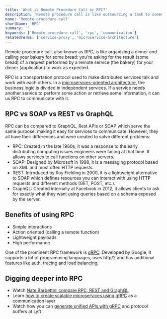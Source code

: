 ```yaml
---
title: 'What is Remote Procedure Call or RPC?'
description: 'Remote procedure call is like outsourcing a task to someone else and use the result to your own end.'
name: 'Remote procedure call'
shortName: 'RPC'
summary: ''
keywords: ['Remote procedure call', 'rpc', 'communication']
relatedTerms: ['service-proxy', 'microservice-architecture']
---
```


Remote procedure call, also known as RPC, is like organizing a dinner and calling your bakery for some bread: you're asking for the result (some bread) of a request performed by a remote service (the bakery) for your dinner (application) to work as expected.

RPC is a transportation protocol used to make distributed services talk and work with each others. In a [microservices-oriented architecture](#microservice-architecture 'What is a Microservice architecture?'), the business logic is divided in independent services. If a service needs another service to perform some action or retrieve some information, it can us RPC to communicate with it.

## RPC vs SOAP vs REST vs GraphQL

RPC can be compared to GraphQL, Rest APIs or SOAP which serve the same purpose: making it easy for services to communicate. However, they all have their differences and were created to solve different problems:

- RPC: Created in the late 1960s, it was a response to the early distributing computing issues engineers were facing at that time. It allows services to call functions on other servers.
- SOAP: Designed by Microsoft in 1998, it is a messaging protocol based on XML and most often HTTP requests.
- REST: Introduced by Roy Fielding in 2000, it is a lightweight alternative to SOAP which defines resources you can interact with using HTTP requests and different methods (GET, POST, etc.).
- GraphQL: Created internally at Facebook in 2012, it allows clients to ask for exactly what they want using queries based on a schema exposed by the server.

## Benefits of using RPC

- Simple interactions
- Action oriented (calling a remote function)
- Lightweight payloads
- High performance

One of the prominent RPC framework is [gRPC](https://grpc.io/). Developed by Google, it supports a lot of programming languages, uses http/2 and has additional features like auth, [tracing](#tracing 'What is Tracing?') and [load balancing](#load-balancer 'What is a Load balancer?').

## Digging deeper into RPC

- Watch [Nate Barbettini compare RPC, REST and GraphQL](https://www.youtube.com/watch?v=IvsANO0qZEg)
- Learn [how to create scalable microservices using gRPC](https://www.bugsnag.com/blog/grpc-and-microservices-architecture) as a communication layer
- Watch how you can [generate unified APIs with gRPC](https://www.infoq.com/presentations/api-pb-grpc/) and protocol buffers at Lyft
